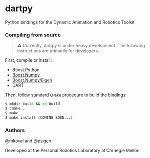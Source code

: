 # dartpy #

Python bindings for the Dynamic Animation and Robotics Toolkit

### Compiling from source ###

> :warning: Currently, dartpy is under heavy development.  The following instructions are primarily for developers.

First, compile or install:
* Boost.Python
* [Boost.Numpy][1]
* [Boost.Numpy/Eigen][2]
* DART

Then, follow standard `CMake` procedure to build the bindings:
```bash
$ mkdir build && cd build
$ cmake ..
$ make
$ make install (COMING SOON...)
```

### Authors ###
@mkoval and @psigen

Developed at the Personal Robotics Laboratory at Carnegie Mellon.

[1]: https://github.com/personalrobotics/Boost.NumPy
[2]: https://github.com/personalrobotics/Boost.NumPy_Eigen

